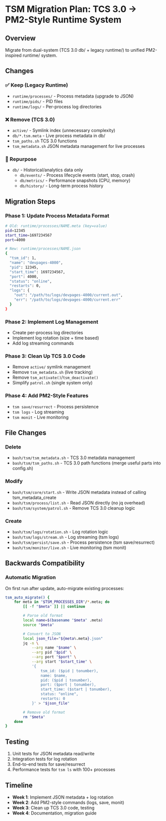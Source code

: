# TSM Migration Plan: TCS 3.0 → PM2-Style Runtime System

## Overview
Migrate from dual-system (TCS 3.0 db/ + legacy runtime/) to unified PM2-inspired runtime/ system.

## Changes

### ✅ Keep (Legacy Runtime)
- `runtime/processes/` - Process metadata (upgrade to JSON)
- `runtime/pids/` - PID files
- `runtime/logs/` - Per-process log directories

### ❌ Remove (TCS 3.0)
- `active/` - Symlink index (unnecessary complexity)
- `db/*.tsm.meta` - Live process metadata in db/
- `tsm_paths.sh` TCS 3.0 functions
- `tsm_metadata.sh` JSON metadata management for live processes

### 🔄 Repurpose
- `db/` - Historical/analytics data only
  - `db/events/` - Process lifecycle events (start, stop, crash)
  - `db/metrics/` - Performance snapshots (CPU, memory)
  - `db/history/` - Long-term process history

## Migration Steps

### Phase 1: Update Process Metadata Format
```bash
# Old: runtime/processes/NAME.meta (key=value)
pid=12345
start_time=1697234567
port=4000

# New: runtime/processes/NAME.json
{
  "tsm_id": 1,
  "name": "devpages-4000",
  "pid": 12345,
  "start_time": 1697234567,
  "port": 4000,
  "status": "online",
  "restarts": 0,
  "logs": {
    "out": "/path/to/logs/devpages-4000/current.out",
    "err": "/path/to/logs/devpages-4000/current.err"
  }
}
```

### Phase 2: Implement Log Management
- Create per-process log directories
- Implement log rotation (size + time based)
- Add log streaming commands

### Phase 3: Clean Up TCS 3.0 Code
- Remove `active/` symlink management
- Remove `tsm_metadata.sh` (live tracking)
- Remove `tsm_activate()`/`tsm_deactivate()`
- Simplify `patrol.sh` (single system only)

### Phase 4: Add PM2-Style Features
- `tsm save/resurrect` - Process persistence
- `tsm logs` - Log streaming
- `tsm monit` - Live monitoring

## File Changes

### Delete
- `bash/tsm/tsm_metadata.sh` - TCS 3.0 metadata management
- `bash/tsm/tsm_paths.sh` - TCS 3.0 path functions (merge useful parts into config.sh)

### Modify
- `bash/tsm/core/start.sh` - Write JSON metadata instead of calling tsm_metadata_create
- `bash/tsm/process/list.sh` - Read JSON directly (no jq overhead)
- `bash/tsm/system/patrol.sh` - Remove TCS 3.0 cleanup logic

### Create
- `bash/tsm/logs/rotation.sh` - Log rotation logic
- `bash/tsm/logs/stream.sh` - Log streaming (tsm logs)
- `bash/tsm/persist/save.sh` - Process persistence (tsm save/resurrect)
- `bash/tsm/monitor/live.sh` - Live monitoring (tsm monit)

## Backwards Compatibility

### Automatic Migration
On first run after update, auto-migrate existing processes:

```bash
tsm_auto_migrate() {
    for meta in "$TSM_PROCESSES_DIR"/*.meta; do
        [[ -f "$meta" ]] || continue

        # Parse old format
        local name=$(basename "$meta" .meta)
        source "$meta"

        # Convert to JSON
        local json_file="${meta%.meta}.json"
        jq -n \
            --arg name "$name" \
            --arg pid "$pid" \
            --arg port "$port" \
            --arg start "$start_time" \
            '{
                tsm_id: ($pid | tonumber),
                name: $name,
                pid: ($pid | tonumber),
                port: ($port | tonumber),
                start_time: ($start | tonumber),
                status: "online",
                restarts: 0
            }' > "$json_file"

        # Remove old format
        rm "$meta"
    done
}
```

## Testing

1. Unit tests for JSON metadata read/write
2. Integration tests for log rotation
3. End-to-end tests for save/resurrect
4. Performance tests for `tsm ls` with 100+ processes

## Timeline

- **Week 1**: Implement JSON metadata + log rotation
- **Week 2**: Add PM2-style commands (logs, save, monit)
- **Week 3**: Clean up TCS 3.0 code, testing
- **Week 4**: Documentation, migration guide
